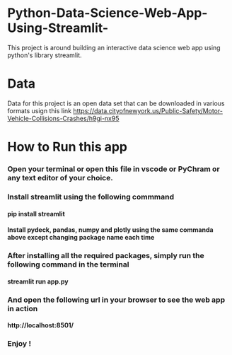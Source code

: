 # Python-Data-Science-Web-App-Using-Streamlit-
This project is around building an interactive data science web app  using python's library streamlit. 
# Data
Data for this project is an open data set that can be downloaded in various formats usign this link
https://data.cityofnewyork.us/Public-Safety/Motor-Vehicle-Collisions-Crashes/h9gi-nx95
# How to Run this app
### Open your terminal or open this file in vscode or PyChram or any text editor of your choice. 

### Install streamlit using the following commmand
#### pip install streamlit
#### Install pydeck, pandas, numpy and plotly using the same commanda above except changing package name each time
### After installing all the required packages, simply run the following command in the terminal
#### streamlit run app.py
### And open the following url in your browser to see the web app in action
#### http://localhost:8501/
### Enjoy !
